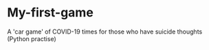 # My-first-game
A 'car game' of COVID-19 times for those who have suicide thoughts  (Python practise)
